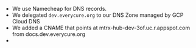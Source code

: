 - We use Namecheap for DNS records. 
- We delegated `dev.everycure.org` to our DNS Zone managed by GCP Cloud DNS
- We added a CNAME that points at mtrx-hub-dev-3of.uc.r.appspot.com from docs.dev.everycure.org
- 

